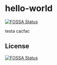 # hello-world
[![FOSSA Status](https://app.fossa.io/api/projects/git%2Bgithub.com%2Fpinux89%2Fhello-world.svg?type=shield)](https://app.fossa.io/projects/git%2Bgithub.com%2Fpinux89%2Fhello-world?ref=badge_shield)

testa
cacfac


## License
[![FOSSA Status](https://app.fossa.io/api/projects/git%2Bgithub.com%2Fpinux89%2Fhello-world.svg?type=large)](https://app.fossa.io/projects/git%2Bgithub.com%2Fpinux89%2Fhello-world?ref=badge_large)